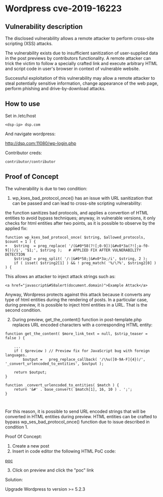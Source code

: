 # Wordpress cve-2019-16223   
## Vulnerability description  

The disclosed vulnerability allows a remote attacker to perform cross-site scripting (XSS) attacks.

The vulnerability exists due to insufficient sanitization of user-supplied data in the post previews by contributors functionality. A remote attacker can trick the victim to follow a specially crafted link and execute arbitrary HTML and script code in user's browser in context of vulnerable website.

Successful exploitation of this vulnerability may allow a remote attacker to steal potentially sensitive information, change appearance of the web page, perform phishing and drive-by-download attacks.

## How to use    
Set in /etc/host  
```  
<dsp-ip> dsp.com   
```   
And navigate wordpress:  

http://dsp.com:11080/wp-login.php 

Contributor creds:  
```   
contributor/contributor  
``` 
## Proof of Concept   
The vulnerability is due to two condition: 
1. wp_kses_bad_protocol_once() has an issue with URL sanitization that can be passed and can lead to cross-site scripting vulnerability:   

the function sanitizes bad protocols, and applies a convertion of HTML entities to avoid bypass techniques; anyway, in vulnerable versions, it only checks for html entities after two points, as it is possible to 
observe by the applied fix: 

```
function wp_kses_bad_protocol_once( $string, $allowed_protocols, $count = 1 ) {
+	$string  = preg_replace( '/(&#0*58(?![;0-9])|&#x0*3a(?![;a-f0-9]))/i', '$1;', $string );   # APPLIED FIX AFTER VULNERABILITY DETECTION 
	$string2 = preg_split( '/:|&#0*58;|&#x0*3a;/i', $string, 2 );
	if ( isset( $string2[1] ) && ! preg_match( '%/\?%', $string2[0] ) ) {

```
This allows an attacker to inject attack strings such as:    

```
<a href="javascript&#58alert(document.domain)">Example Attack</a>
```
Anyway, Wordpress protects against this attack because it converts any type of html entities during the rendering of posts. In a particular case, during preview, it is possible to inject html entities in a URL. That is the second condition. 


2. During preview, get_the_content() function in post-template.php replaces URL encoded characters with a corresponding HTML entity: 

```
function get_the_content( $more_link_text = null, $strip_teaser = false ) {

    ...
    if ( $preview ) // Preview fix for JavaScript bug with foreign languages.
        $output =   preg_replace_callback( '/\%u([0-9A-F]{4})/', '_convert_urlencoded_to_entities', $output );

    return $output;
}

function _convert_urlencoded_to_entities( $match ) {
    return '&#' . base_convert( $match[1], 16, 10 ) . ';';
}



```
For this reason, it is possible to send URL encoded strings that will be converted in HTML entities during preview. HTML entities can be crafted to bypass wp_ses_bad_protocol_once() function due to issue described in condition 1. 

Proof Of Concept:  
1. Create a new post
2. Insert in code editor the following HTML PoC code:   

<a href="javascript%u003Aalert(/XSS/)">poc</a>

3. Click on preview and click the "poc" link   


Solution: 

Upgrade Wordpress to version >= 5.2.3